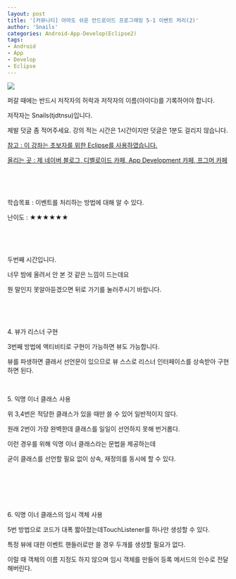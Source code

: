 ```yaml
---
layout: post
title: '[커뮤니티] 아마도 쉬운 안드로이드 프로그래밍 5-1 이벤트 처리(2)'
author: 'Snails'
categories: Android-App-Develop(Eclipse2)
tags:
- Android
- App
- Develop
- Eclipse
---
```



<script> location.href='https://cafe.naver.com/develoid/285166' ; </script>

<p></p>
<p><img src="https://dthumb-phinf.pstatic.net/?src=%22http%3A%2F%2Fpostfiles3.naver.net%2F20130523_178%2Ftjdtnsu_1369283538974akCh1_JPEG%2Fand.jpg%3Ftype%3Dw2%22&amp;type=cafe_wa740"></p>
<p>퍼갈 때에는 반드시 저작자의 허락과 저작자의 이름(아이디)를 기록하어야 합니다.</p>
<p>저작자는 Snails(tjdtnsu)입니다.</p>
<p>제발 덧글 좀 적어주세요. 강의 적는 시간은 1시간이지만 덧글은 1분도 걸리지 않습니다.</p>
<p><u>참고 : 이 강좌는 초보자를 위한 Eclipse를 사용하였습니다.</u></p>
<p><u>올리는 곳 : 제 네이버 블로그, 디벨로이드 카페, App Development 카페, 프그머 카페</u></p>
<p>&nbsp;</p>
<p><u>﻿</u></p>
<p>학습목표 :&nbsp;이벤트를 처리하는 방법에 대해 알 수 있다.</p>
<p>난이도 : ★★★★★★&nbsp; </p>
<p>&nbsp;</p>
<p>&nbsp;</p>
<p>두번째 시간입니다.</p>
<p>너무 밤에 올려서 안 본 것 같은 느낌이 드는데요</p>
<p>뭔 말인지 못알아듣겠으면 뒤로 가기를 눌러주시기 바랍니다.&nbsp;</p>
<p>&nbsp;</p>
<p>&nbsp;</p>
<p>4. 뷰가 리스너 구현</p>
<p>3번째 방법에 액티비티로 구현이 가능하면 뷰도 가능합니다.</p>
<p>뷰를 파생하면 클래서 선언문이 있으므로 뷰 스스로 리스너 인터페이스를 상속받아 구현하면 된다.</p>
<p>&nbsp;</p>
<p>5. 익명 이너 클래스 사용</p>
<p>위 3,4번은 적당한 클래스가 있을 때만 쓸 수 있어 일반적이지 않다.</p>
<p>원래 2번이 가장 완벽한데 클래스를 일일이 선언하지 못해 번거롭다.</p>
<p>이런 경우를 위해 익명 이너 클래스라는 문법을 제공하는데</p>
<p>굳이 클래스를 선언할 필요 없이 상속, 재정의를 동시에 할 수 있다.</p>
<p>&nbsp;</p>
<p>&nbsp;</p>
<p>&nbsp;</p>
<p>6. 익명 이너 클래스의 임시 객체 사용</p>
<p>5번 방법으로 코드가 대폭 짧아졌는데TouchListener를 하나만 생성할 수 있다.</p>
<p>특정 뷰에 대한 이벤트 핸들러로만 쓸 경우 두개를 생성할 필요가 없다.</p>
<p>이럴 때 객체의 이름 지정도 하지 않으며 임시 객체를 만들어 등록 메서드의 인수로 전달해버린다.</p>
<p></p>
<p>&nbsp;</p>

 </p>
